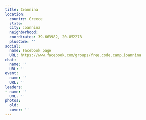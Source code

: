```yaml
---
title: Ioannina
location:
  country: Greece
  state: 
  city: Ioannina
  neighborhood: 
  coordinates: 39.663982, 20.852278
  plusCode: ''
social:
  name: Facebook page
  URL: https://www.facebook.com/groups/free.code.camp.ioannina
chat:
  name: ''
  URL: ''
event:
  name: ''
  URL: ''
leaders:
- name: ''
  URL: ''
photos:
  old: 
  cover: ''
---
```

